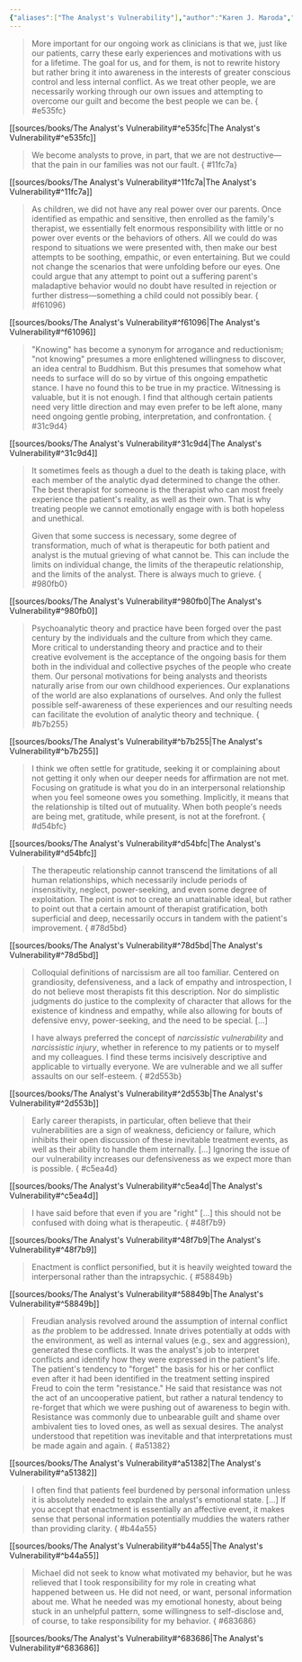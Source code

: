```yaml
---
{"aliases":["The Analyst's Vulnerability"],"author":"Karen J. Maroda","cover":null,"date-created":"2023-10-23T19:32","date-modified":"2023-10-23T19:34","dg-publish":true,"finished":null,"location":"Denver","subtitle":"Impact on Theory and Practice","tags":["source/book","psychology"],"title":"The Analyst's Vulnerability","translator":null,"up":"[[sources moc]]","year":2020,"dg-path":"highlights/The Analyst's Vulnerability.md","permalink":"/highlights/the-analyst-s-vulnerability/","dgPassFrontmatter":true}
---
```



> More important for our ongoing work as clinicians is that we, just like our patients, carry these early experiences and motivations with us for a lifetime. The goal for us, and for them, is not to rewrite history but rather bring it into awareness in the interests of greater conscious control and less internal conflict. As we treat other people, we are necessarily working through our own issues and attempting to overcome our guilt and become the best people we can be.
{ #e535fc}


[[sources/books/The Analyst's Vulnerability#^e535fc\|The Analyst's Vulnerability#^e535fc]]

> We become analysts to prove, in part, that we are not destructive—that the pain in our families was not our fault.
{ #11fc7a}


[[sources/books/The Analyst's Vulnerability#^11fc7a\|The Analyst's Vulnerability#^11fc7a]]

> As children, we did not have any real power over our parents. Once identified as empathic and sensitive, then enrolled as the family's therapist, we essentially felt enormous responsibility with little or no power over events or the behaviors of others. All we could do was respond to situations we were presented with, then make our best attempts to be soothing, empathic, or even entertaining. But we could not change the scenarios that were unfolding before our eyes. One could argue that any attempt to point out a suffering parent's maladaptive behavior would no doubt have resulted in rejection or further distress—something a child could not possibly bear.
{ #f61096}


[[sources/books/The Analyst's Vulnerability#^f61096\|The Analyst's Vulnerability#^f61096]]

> "Knowing" has become a synonym for arrogance and reductionism; "not knowing" presumes a more enlightened willingness to discover, an idea central to Buddhism. But this presumes that somehow what needs to surface will do so by virtue of this ongoing empathetic stance. I have no found this to be true in my practice. Witnessing is valuable, but it is not enough. I find that although certain patients need very little direction and may even prefer to be left alone, many need ongoing gentle probing, interpretation, and confrontation.
{ #31c9d4}


[[sources/books/The Analyst's Vulnerability#^31c9d4\|The Analyst's Vulnerability#^31c9d4]]

> It sometimes feels as though a duel to the death is taking place, with each member of the analytic dyad determined to change the other. The best therapist for someone is the therapist who can most freely experience the patient's reality, as well as their own. That is why treating people we cannot emotionally engage with is both hopeless and unethical.
> 
> Given that some success is necessary, some degree of transformation, much of what is therapeutic for both patient and analyst is the mutual grieving of what cannot be. This can include the limits on individual change, the limits of the therapeutic relationship, and the limits of the analyst. There is always much to grieve.
{ #980fb0}


[[sources/books/The Analyst's Vulnerability#^980fb0\|The Analyst's Vulnerability#^980fb0]]

> Psychoanalytic theory and practice have been forged over the past century by the individuals and the culture from which they came. More critical to understanding theory and practice and to their creative evolvement is the acceptance of the ongoing basis for them both in the individual and collective psyches of the people who create them. Our personal motivations for being analysts and theorists naturally arise from our own childhood experiences. Our explanations of the world are also explanations of ourselves. And only the fullest possible self-awareness of these experiences and our resulting needs can facilitate the evolution of analytic theory and technique.
{ #b7b255}


[[sources/books/The Analyst's Vulnerability#^b7b255\|The Analyst's Vulnerability#^b7b255]]

> I think we often settle for gratitude, seeking it or complaining about not getting it only when our deeper needs for affirmation are not met. Focusing on gratitude is what you do in an interpersonal relationship when you feel someone owes you something. Implicitly, it means that the relationship is tilted out of mutuality. When both people's needs are being met, gratitude, while present, is not at the forefront.
{ #d54bfc}


[[sources/books/The Analyst's Vulnerability#^d54bfc\|The Analyst's Vulnerability#^d54bfc]]

> The therapeutic relationship cannot transcend the limitations of all human relationships, which necessarily include periods of insensitivity, neglect, power-seeking, and even some degree of exploitation. The point is not to create an unattainable ideal, but rather to point out that a certain amount of therapist gratification, both superficial and deep, necessarily occurs in tandem with the patient's improvement.
{ #78d5bd}


[[sources/books/The Analyst's Vulnerability#^78d5bd\|The Analyst's Vulnerability#^78d5bd]]

> Colloquial definitions of narcissism are all too familiar. Centered on grandiosity, defensiveness, and a lack of empathy and introspection, I do not believe most therapists fit this description. Nor do simplistic judgments do justice to the complexity of character that allows for the existence of kindness and empathy, while also allowing for bouts of defensive envy, power-seeking, and the need to be special. [...]
> 
> I have always preferred the concept of _narcissistic vulnerability_ and _narcissistic injury_, whether in reference to my patients or to myself and my colleagues. I find these terms incisively descriptive and applicable to virtually everyone. We are vulnerable and we all suffer assaults on our self-esteem.
{ #2d553b}


[[sources/books/The Analyst's Vulnerability#^2d553b\|The Analyst's Vulnerability#^2d553b]]

> Early career therapists, in particular, often believe that their vulnerabilities are a sign of weakness, deficiency or failure, which inhibits their open discussion of these inevitable treatment events, as well as their ability to handle them internally. [...] Ignoring the issue of our vulnerability increases our defensiveness as we expect more than is possible.
{ #c5ea4d}


[[sources/books/The Analyst's Vulnerability#^c5ea4d\|The Analyst's Vulnerability#^c5ea4d]]

> I have said before that even if you are "right" [...] this should not be confused with doing what is therapeutic.
{ #48f7b9}


[[sources/books/The Analyst's Vulnerability#^48f7b9\|The Analyst's Vulnerability#^48f7b9]]

> Enactment is conflict personified, but it is heavily weighted toward the interpersonal rather than the intrapsychic.
{ #58849b}


[[sources/books/The Analyst's Vulnerability#^58849b\|The Analyst's Vulnerability#^58849b]]

> Freudian analysis revolved around the assumption of internal conflict as _the_ problem to be addressed. Innate drives potentially at odds with the environment, as well as internal values (e.g., sex and aggression), generated these conflicts. It was the analyst's job to interpret conflicts and identify how they were expressed in the patient's life. The patient's tendency to "forget" the basis for his or her conflict even after it had been identified in the treatment setting inspired Freud to coin the term "resistance." He said that resistance was not the act of an uncooperative patient, but rather a natural tendency to re-forget that which we were pushing out of awareness to begin with. Resistance was commonly due to unbearable guilt and shame over ambivalent ties to loved ones, as well as sexual desires. The analyst understood that repetition was inevitable and that interpretations must be made again and again.
{ #a51382}


[[sources/books/The Analyst's Vulnerability#^a51382\|The Analyst's Vulnerability#^a51382]]

> I often find that patients feel burdened by personal information unless it is absolutely needed to explain the analyst's emotional state. [...] If you accept that enactment is essentially an affective event, it makes sense that personal information potentially muddies the waters rather than providing clarity.
{ #b44a55}


[[sources/books/The Analyst's Vulnerability#^b44a55\|The Analyst's Vulnerability#^b44a55]]

> Michael did not seek to know what motivated my behavior, but he was relieved that I took responsibility for my role in creating what happened between us. He did not need, or want, personal information about me. What he needed was my emotional honesty, about being stuck in an unhelpful pattern, some willingness to self-disclose and, of course, to take responsibility for my behavior.
{ #683686}


[[sources/books/The Analyst's Vulnerability#^683686\|The Analyst's Vulnerability#^683686]]



